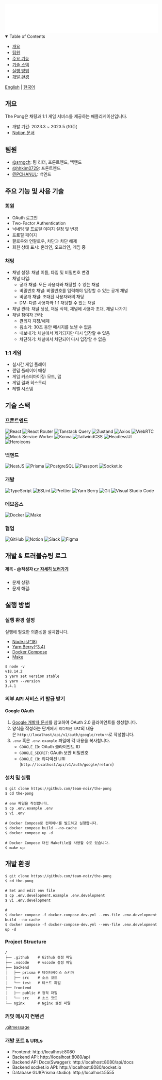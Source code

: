 <div align="center">
  <img src="./readme-header.svg" alt="Header">
</div>

<details open>
  <summary>Table of Contents</summary>
  <ul>
    <li><a href="#summary">개요</a></li>
    <li><a href="#team-members">팀원</a></li>
    <li><a href="#key-features">주요 기능</a></li>
    <li><a href="#stacks">기술 스택</a></li>
    <li><a href="#how-to-run">실행 방법</a></li>
    <li><a href="#development">개발 환경</a></li>
  </ul>
</details>

[English](./README-en.md) | [한국어](./README.md)

## 개요

The Pong은 채팅과 1:1 게임 서비스를 제공하는 애플리케이션입니다.

- 개발 기간: 2023.3 ~ 2023.5 (10주)
- [Notion 문서](https://sarchoi42.notion.site/0ae56f9f11904eb68d6278f40a8d3cf5?v=5208282fc9504853ab15d475515b44ff)

## 팀원

- [@srngch](https://github.com/srngch): 팀 리더, 프론트엔드, 백엔드
- [@hhkim0729](https://github.com/hhkim0729): 프론트엔드
- [@PCHANUL](https://github.com/PCHANUL): 백엔드

## 주요 기능 및 사용 기술

### 회원

- OAuth 로그인
- Two-Factor Authentication
- 닉네임 및 프로필 이미지 설정 및 변경
- 프로필 페이지
- 팔로우와 언팔로우, 차단과 차단 해제
- 회원 상태 표시: 온라인, 오프라인, 게임 중

### 채팅

- 채널 설정: 채널 이름, 타입 및 비밀번호 변경
- 채널 타입:
  - 공개 채널: 모든 사용자와 채팅할 수 있는 채널
  - 비밀번호 채널: 비밀번호를 입력해야 입장할 수 있는 공개 채널
  - 비공개 채널: 초대된 사용자와의 채팅
  - DM: 다른 사용자와 1:1 채팅할 수 있는 채널
- 채널 관리: 채널 생성, 채널 삭제, 채널에 사용자 초대, 채널 나가기
- 채널 참여자 관리:
  - 관리자 지정/해제
  - 음소거: 30초 동안 메시지를 보낼 수 없음
  - 내보내기: 채널에서 제거되지만 다시 입장할 수 있음
  - 차단하기: 채널에서 차단되어 다시 입장할 수 없음

### 1:1 게임

- 실시간 게임 플레이
- 랜덤 플레이어 매칭
- 게임 커스터마이징: 모드, 맵
- 게임 결과 히스토리
- 레벨 시스템

## 기술 스택

### 프론트엔드

![React](https://img.shields.io/badge/react-%2320232a.svg?style=for-the-badge&logo=react&logoColor=%2361DAFB)
![React Router](https://img.shields.io/badge/React_Router-CA4245?style=for-the-badge&logo=react-router&logoColor=white)
![Tanstack Query](https://img.shields.io/badge/-Tanstack%20Query-FF4154?style=for-the-badge&logo=react%20query&logoColor=white)
![Zustand](https://img.shields.io/badge/Zustand-433e38?style=for-the-badge&logo=zustand&logoColor=white)
![Axios](https://img.shields.io/badge/axios-5A29E4?style=for-the-badge&logo=axios&logoColor=white)
![WebRTC](https://img.shields.io/badge/webrtc-333333?style=for-the-badge&logo=webrtc&logoColor=white)
![Mock Service Worker](https://img.shields.io/badge/Mock_Service_Worker-ff6933?style=for-the-badge&logoColor=white)
![Konva](https://img.shields.io/badge/konva-0D83CD?style=for-the-badge&logo=konva&logoColor=white)
![TailwindCSS](https://img.shields.io/badge/tailwindcss-%2338B2AC.svg?style=for-the-badge&logo=tailwind-css&logoColor=white)
![HeadlessUI](https://img.shields.io/badge/headlessui-66E3FF?style=for-the-badge&logo=headlessui&logoColor=white)
![Heroicons](https://img.shields.io/badge/Heroicons-8B5CF6?style=for-the-badge&logoColor=white)

### 백엔드

![NestJS](https://img.shields.io/badge/nestjs-%23E0234E.svg?style=for-the-badge&logo=nestjs&logoColor=white)
![Prisma](https://img.shields.io/badge/Prisma-3982CE?style=for-the-badge&logo=Prisma&logoColor=white)
![PostgreSQL](https://img.shields.io/badge/postgreSQL-%23316192.svg?style=for-the-badge&logo=postgresql&logoColor=white)
![Passport](https://img.shields.io/badge/passport-34E27A?style=for-the-badge&logo=passport&logoColor=white)
![Socket.io](https://img.shields.io/badge/Socket.io-black?style=for-the-badge&logo=socket.io&badgeColor=010101)

### 개발

![TypeScript](https://img.shields.io/badge/typescript-%23007ACC.svg?style=for-the-badge&logo=typescript&logoColor=white)
![ESLint](https://img.shields.io/badge/ESLint-4B3263?style=for-the-badge&logo=eslint&logoColor=white)
![Prettier](https://img.shields.io/badge/Prettier-F7B93E?style=for-the-badge&logo=prettier&logoColor=white)
![Yarn Berry](https://img.shields.io/badge/yarn_berry-%232C8EBB.svg?style=for-the-badge&logo=yarn&logoColor=white)
![Git](https://img.shields.io/badge/git-F05032?style=for-the-badge&logo=git&logoColor=white)
![Visual Studio Code](https://img.shields.io/badge/Visual%20Studio%20Code-0078d7.svg?style=for-the-badge&logo=visual-studio-code&logoColor=white)

### 데브옵스

![Docker](https://img.shields.io/badge/docker-%230db7ed.svg?style=for-the-badge&logo=docker&logoColor=white)
![Make](https://img.shields.io/badge/Make-000000?style=for-the-badge&logo=make&logoColor=white)

### 협업

![GitHub](https://img.shields.io/badge/github-%23121011.svg?style=for-the-badge&logo=github&logoColor=white)
![Notion](https://img.shields.io/badge/Notion-FFFFFF.svg?style=for-the-badge&logo=notion&logoColor=black)
![Slack](https://img.shields.io/badge/Slack-4A154B?style=for-the-badge&logo=slack&logoColor=white)
![Figma](https://img.shields.io/badge/figma-%23F24E1E.svg?style=for-the-badge&logo=figma&logoColor=white)

## 개발 & 트러블슈팅 로그

#### 제목 - @작성자 [👉 자세히 보러가기](#)

- 문제 상황:
- 문제 해결:

## 실행 방법

### 실행 환경 설정

실행에 필요한 의존성을 설치합니다.

- [Node.js(^18)](https://nodejs.org/)
- [Yarn Berry(^3.4)](https://yarnpkg.com/getting-started/install)
- [Docker Compose](https://docs.docker.com/compose/install/)
- [Make](https://www.gnu.org/software/make/)

```shell
$ node -v
v18.14.2
$ yarn set version stable
$ yarn --version
3.4.1
```

### 외부 API 서비스 키 발급 받기

#### Google OAuth

1. [Google 개발자 문서](https://developers.google.com/identity/protocols/oauth2/web-server?hl=ko#creatingcred)를 참고하여 OAuth 2.0 클라이언트를 생성합니다.
2. 양식을 작성하는 단계에서 `리디렉션 URI`의 내용은 `http://localhost/api/v1/auth/google/return`로 작성합니다.
3. `.env` 혹은 `.env.example` 파일에 각 내용을 복사합니다.
   - `GOOGLE_ID`: OAuth 클라이언트 ID
   - `GOOGLE_SECRET`: OAuth 보안 비밀번호
   - `GOOGLE_CB`: 리디렉션 URI (`http://localhost/api/v1/auth/google/return`)

### 설치 및 실행

```shell
$ git clone https://github.com/team-noir/the-pong
$ cd the-pong

# env 파일을 작성합니다.
$ cp .env.example .env
$ vi .env

# Docker Compose로 컨테이너를 빌드하고 실행합니다.
$ docker compose build --no-cache
$ docker compose up -d

# Docker Compose 대신 Makefile을 사용할 수도 있습니다.
$ make up
```

## 개발 환경

```shell
$ git clone https://github.com/team-noir/the-pong
$ cd the-pong

# Set and edit env file
$ cp .env.development.example .env.development
$ vi .env.development

#
$ docker compose -f docker-compose-dev.yml --env-file .env.development build --no-cache
$ docker compose -f docker-compose-dev.yml --env-file .env.development up -d
```

### Project Structure

```shell
/
├── .github    # Github 설정 파일
├── .vscode    # vscode 설정 파일
├── backend
│   ├── prisma # 데이터베이스 스키마
│   ├── src    # 소스 코드
│   └── test   # 테스트 파일
├── frontend
│   ├── public # 정적 파일
│   └── src    # 소스 코드
└── nginx      # Nginx 설정 파일
```

### 커밋 메시지 컨벤션

[.gitmessage](.gitmessage.txt)

### 개발 포트 & URLs

- Frontend: http://localhost:8080
- Backend API: http://localhost:8080/api
- Backend API Docs(Swagger): http://localhost:8080/api/docs
- Backend socket.io API: http://localhost:8080/socket.io
- Database GUI(Prisma studio): http://localhost:5555
